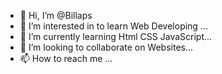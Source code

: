 - 👋 Hi, I’m @Billaps
- 👀 I’m interested in to learn Web Developing ...
- 🌱 I’m currently learning Html CSS JavaScript...
- 💞️ I’m looking to collaborate on Websites...
- 📫 How to reach me ...

<!---
Billaps/Billaps is a ✨ special ✨ repository because its `README.md` (this file) appears on your GitHub profile.
You can click the Preview link to take a look at your changes.
--->
